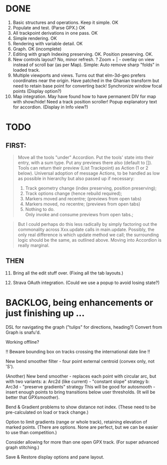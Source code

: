 # DONE
1. Basic structures and operations. Keep it simple. OK
2. Populate and test. (Parse GPX.) OK
3. All trackpoint derivations in one pass. OK
4. Simple rendering. OK
5. Rendering with variable detail. OK
6. Graph. OK (incomplete)
7. Editing with graph
Indexing preserving. OK.
Position preserving. OK. 
8. New controls layout? No, minor refresh.
? Zoom + | - overlay on view instead of scroll bar (as per Map).
Simple: Auto remove sharp "folds" in loaded track.
9. Multiple viewports and views.
Turns out that elm-3d-geo prefers coordinates near the origin.
Have patched in the Ghanian transform but need to retain base point for converting back!
Synchronize window focal points (Display option?)
10. Map integration. May have found how to have permanent DIV for map with show/hide!
Need a track position scroller!
Popup explanatory text for accordion. (Display in Info view?)

# TODO

## FIRST:
> Move all the tools "under" Accordion.
> Put the tools' state into their entry, with a sum type.
> Put any previews there also (default to []).
> Tools can return their preview (List Trackpoint) as Action (1 or 2 below).
> Universal adoption of message Actions, to be handled as low as possible in hierarchy
> but also passed up if necessary:
> 1. Track geometry change (index preserving, position preserving);
> 2. Track options change (hence rebuild required);
> 3. Markers moved and recentre; (previews from open tabs)
> 4. Markers moved, no recentre; (previews from open tabs)
> 4. Nothing to do.   
> Only invoke and consume previews from open tabs.;

> But I could perhaps do this less radically by simply factoring out the
> commonality across Xxx.update calls in main.update. Possibly, the only 
> real difference is which update method we call; the surrounding logic
> should be the same, as outlined above. Moving into Accordion is really 
> marginal.

## THEN
11. Bring all the edit stuff over. (Fixing all the tab layouts.)

12. Strava OAuth integration. (Could we use a popup to avoid losing state?)

# BACKLOG, being enhancements or just finishing up ...

DSL for navigating the graph ("tulips" for directions, heading?)
Convert from Graph is snafu'd.

Working offline?

!! Beware bounding box on tracks crossing the international date line !!

New bend smoother filter - four point external centroid (convex only, not 'S').

(Another) New bend smoother - replaces each point with circular arc, but with two variants:
a: Arc2d (like current) - "constant slope" strategy
b: Arc3d - "preserve gradients" strategy
This will be good for autosmooth - insert enough points to bring transitions below user thresholds.
(It will be better that GPXsmoother).

Bend & Gradient problems to show distance not index.
(These need to be pre-calculated on load or track change.)

Option to limit gradients (range or whole track), retaining elevation of marked points.
(There are options. None are perfect, but we can be easier to use than competition.)

Consider allowing for more than one open GPX track.
(For super advanced graph stitching.)

Save & Restore display options and pane layout.

